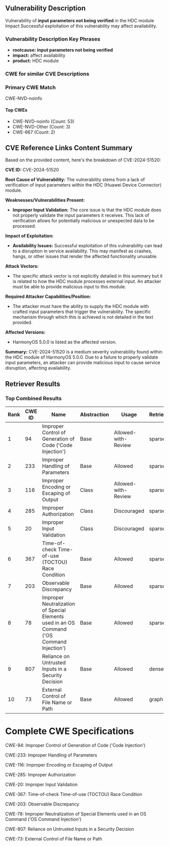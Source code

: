 ## Vulnerability Description
Vulnerability of **input parameters not being verified** in the HDC module Impact Successful exploitation of this vulnerability may affect availability.

### Vulnerability Description Key Phrases
- **rootcause:** **input parameters not being verified**
- **impact:** affect availability
- **product:** HDC module

### CWE for similar CVE Descriptions
### Primary CWE Match
CWE-NVD-noinfo

#### Top CWEs
- CWE-NVD-noinfo (Count: 53)
- CWE-NVD-Other (Count: 3)
- CWE-667 (Count: 2)

## CVE Reference Links Content Summary
Based on the provided content, here's the breakdown of CVE-2024-51520:

**CVE ID:** CVE-2024-51520

**Root Cause of Vulnerability:** The vulnerability stems from a lack of verification of input parameters within the HDC (Huawei Device Connector) module.

**Weaknesses/Vulnerabilities Present:**
*   **Improper Input Validation:** The core issue is that the HDC module does not properly validate the input parameters it receives. This lack of verification allows for potentially malicious or unexpected data to be processed.

**Impact of Exploitation:**
*   **Availability Issues:** Successful exploitation of this vulnerability can lead to a disruption in service availability. This may manifest as crashes, hangs, or other issues that render the affected functionality unusable.

**Attack Vectors:**
*   The specific attack vector is not explicitly detailed in this summary but it is related to how the HDC module processes external input. An attacker must be able to provide malicious input to this module.

**Required Attacker Capabilities/Position:**
*   The attacker must have the ability to supply the HDC module with crafted input parameters that trigger the vulnerability. The specific mechanism through which this is achieved is not detailed in the text provided.

**Affected Versions:**
*   HarmonyOS 5.0.0 is listed as the affected version.

**Summary:**
CVE-2024-51520 is a medium severity vulnerability found within the HDC module of HarmonyOS 5.0.0. Due to a failure to properly validate input parameters, an attacker can provide malicious input to cause service disruption, affecting availability.

## Retriever Results

### Top Combined Results

| Rank | CWE ID | Name | Abstraction | Usage  | Retrievers | Individual Scores |
|------|--------|------|-------------|-------|------------|-------------------|
| 1 | 94 | Improper Control of Generation of Code ('Code Injection') | Base | Allowed-with-Review | sparse | 0.151 |
| 2 | 233 | Improper Handling of Parameters | Base | Allowed | sparse | 0.146 |
| 3 | 116 | Improper Encoding or Escaping of Output | Class | Allowed-with-Review | sparse | 0.146 |
| 4 | 285 | Improper Authorization | Class | Discouraged | sparse | 0.145 |
| 5 | 20 | Improper Input Validation | Class | Discouraged | sparse | 0.140 |
| 6 | 367 | Time-of-check Time-of-use (TOCTOU) Race Condition | Base | Allowed | sparse | 0.136 |
| 7 | 203 | Observable Discrepancy | Base | Allowed | sparse | 0.135 |
| 8 | 78 | Improper Neutralization of Special Elements used in an OS Command ('OS Command Injection') | Base | Allowed | sparse | 0.134 |
| 9 | 807 | Reliance on Untrusted Inputs in a Security Decision | Base | Allowed | dense | 0.581 |
| 10 | 73 | External Control of File Name or Path | Base | Allowed | graph | 0.002 |



# Complete CWE Specifications

CWE-94: Improper Control of Generation of Code ('Code Injection')

CWE-233: Improper Handling of Parameters

CWE-116: Improper Encoding or Escaping of Output

CWE-285: Improper Authorization

CWE-20: Improper Input Validation

CWE-367: Time-of-check Time-of-use (TOCTOU) Race Condition

CWE-203: Observable Discrepancy

CWE-78: Improper Neutralization of Special Elements used in an OS Command ('OS Command Injection')

CWE-807: Reliance on Untrusted Inputs in a Security Decision

CWE-73: External Control of File Name or Path